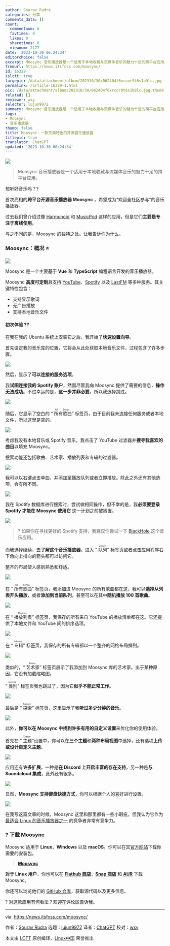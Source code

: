 ```yaml
---
author: Sourav Rudra
categories: 分享
comments_data: []
count:
  commentnum: 0
  favtimes: 0
  likes: 0
  sharetimes: 0
  viewnum: 2177
date: '2023-10-30 06:24:34'
editorchoice: false
excerpt: Moosync 音乐播放器是一个适用于本地收藏与流媒体音乐的魅力十足的跨平台应用。
fromurl: https://news.itsfoss.com/moosync/
id: 16329
islctt: true
largepic: /data/attachment/album/202310/30/062404f6xrcor9t6s1b9lc.jpg
permalink: /article-16329-1.html
pic: /data/attachment/album/202310/30/062404f6xrcor9t6s1b9lc.jpg.thumb.jpg
related: []
reviewer: wxy
selector: lujun9972
summary: Moosync 音乐播放器是一个适用于本地收藏与流媒体音乐的魅力十足的跨平台应用。
tags:
- Moosync
- 音乐播放器
thumb: false
title: Moosync：一款充满特色的开源音乐播放器
titlepic: true
translator: ChatGPT
updated: '2023-10-30 06:24:34'
---
```


![](/data/attachment/album/202310/30/062404f6xrcor9t6s1b9lc.jpg)



> 
> Moosync 音乐播放器是一个适用于本地收藏与流媒体音乐的魅力十足的跨平台应用。
> 
> 
> 


想听好音乐吗？?


首次亮相的**跨平台开源音乐播放器 Moosync** ，希望成为“欢迎全社区参与”的音乐播放器。


过去我们曾介绍过像 [Harmonoid](https://itsfoss.com/harmonoid/) 和 [MusicPod](https://news.itsfoss.com/musicpod/) 这样的应用，但是它们**主要是专注于离线使用**。


与之不同的是，Moosync 的独特之处。让我告诉你为什么。


### Moosync：概况 ⭐


![](/data/attachment/album/202310/30/062435lt0q9s3s49qhzksw.png)


Moosync 是一个主要基于 **Vue** 和 **TypeScript** 编程语言开发的音乐播放器。


Moosync **高度可定制**且支持 [YouTube](https://www.youtube.com/)、[Spotify](https://open.spotify.com/) 以及 [LastFM](https://www.last.fm/) 等多种服务。其关键特性包含：


* 支持显示歌词
* 无广告播放
* 支持本地音乐文件


#### 初次体验 ?‍?


在我在我的 Ubuntu 系统上安装它之后，我开始了**快速设置向导**。


首先设定我的音乐库的位置，它将会从此处获取本地音乐文件，过程包含了许多步骤。


![](/data/attachment/album/202310/30/062435q78x7dh2vo2vu4ux.png)


然后，显示了**可以连接的服务选项**。


我**试图连接我的 Spotify 账户**，然而尽管我向 Moosync 提供了需要的信息，**操作无法成功**。不过幸运的是，**这一步并非必要**，所以我选择跳过。


![](/data/attachment/album/202310/30/062436ar53idlb83d9tx8w.png)


随后，它显示了空白的 “<ruby> 所有歌曲 <rt>  All Songs </rt></ruby>” 标签页，由于目前我未连接任何服务或者本地文件，所以这里是空的。


![](/data/attachment/album/202310/30/062436kwyz4wy6cc2erzee.png)


考虑我没有本地音乐或 Spotify 音乐，我点击了 YouTube 过滤器并**搜寻我喜欢的曲目**以填充 Moosync。


搜索功能还包括歌曲、艺术家、播放列表和专辑的过滤器。


![](/data/attachment/album/202310/30/062437utwevzlxf0wxxv6l.png)


我可以以右键点击单曲，并添加至播放队列或者立即播放。除此之外还有其他选项，会有所不同。


![](/data/attachment/album/202310/30/062438x7zk7m3c6ik4mzk9.png)


我在 Spotify 数据库进行搜索时，尝试做相同操作，但不幸的是，我**必须要登录 Spotify 才能在 Moosync 使用它** 这一计划之前被搁置。


![](/data/attachment/album/202310/30/062439nvapbobkz3niiurl.png)



> 
> ? 如果你在寻找更好的 Spotify 支持，我建议你尝试一下 [BlackHole](https://news.itsfoss.com/blackhole-music-app/) 这个音乐应用。
> 
> 
> 


而我选择继续，去**了解这个音乐播放器**。进入 “<ruby> 队列 <rt>  Queue </rt></ruby>” 标签页或者点击应用程序右下角向上指向的箭头都可以访问它。


整齐的布局使人感到熟悉和舒适。


![](/data/attachment/album/202310/30/062439st7e83rp3t0e9917.png)


在 “<ruby> 所有歌曲 <rt>  All Songs </rt></ruby>” 标签页，我添加进 Moosync 的所有歌曲都在这，我可以**选择从列表开头播放**，或者**添加到当前队列**，甚至可以在其中**随机播放 100 首歌曲**。


![](/data/attachment/album/202310/30/062440eezlrrtt1e979d7z.png)


在 “<ruby> 播放列表 <rt>  Playlists </rt></ruby>” 标签页，我保存的所有来自 YouTube 的播放清单都在这。它还提供了本地文件和 YouTube 间的排序选项。


![](/data/attachment/album/202310/30/062442e3l3rlojrfbql483.png)


在 “<ruby> 专辑 <rt>  Albums </rt></ruby>” 标签页，我保存的所有专辑都以一个整齐的网格布局排列。


![](/data/attachment/album/202310/30/062444mf5fk5pv75p67oja.png)


类似的，“<ruby> 艺术家 <rt>  Artists </rt></ruby>” 标签页展示了我添加到 Moosync 库的艺术家。出于某种原因，它没有加载缩略图。


“<ruby> 类别 <rt>  Genres </rt></ruby>” 标签页我也跳过了，因为它**似乎不能正常工作**。


![](/data/attachment/album/202310/30/062444zzvy38zxy4wxw3yv.png)


最后是 “<ruby> 探索 <rt>  Explore </rt></ruby>” 标签页，这里显示了我**听过多少分钟的音乐**。


![](/data/attachment/album/202310/30/062446th8tuunq09zlurb4.png)


此外，**你可以在 Moosync 中找到许多有用的自定义设置**来优化你的使用体验。


首先在 “<ruby> 主题 <rt>  Theme </rt></ruby>”设置中，你可以在**三个主题**和**两种布局视图**中选择，还有选项**上传或设计自定义主题**。


![](/data/attachment/album/202310/30/062446skv5vu5xcvim5okk.png)


应用还有**许多扩展**，一种是**在 Discord 上开启丰富的存在支持**，另一种是**与 Soundcloud 集成**，此外还有很多。


![](/data/attachment/album/202310/30/062447cozr3x2h72krmk87.png)


显然，**Moosync 支持键盘快捷方式**，你可以根据个人的喜好进行设置。


![](/data/attachment/album/202310/30/062447lcxl5x078322t1yf.png)


在我写这篇文章的时候，Moosync 这里和那里都有一些小瑕疵，但我认为它作为 [最适合 Linux 的音乐播放器之一](https://itsfoss.com/best-music-players-linux/) 的竞争者非常有竞争力。


### ? 下载 Moosync


Moosync 适用于 **Linux**，**Windows** 以及 **macOS**。你可以在其[官方网站](https://moosync.app/)下载你需要的安装包。



> 
> **[Moosync](https://moosync.app/)**
> 
> 
> 


**对于 Linux 用户**，你也可以在 [**Flathub 商店**](https://flathub.org/apps/app.moosync.moosync)，[**Snap 商店**](https://snapcraft.io/moosync) 和 [**AUR**](https://aur.archlinux.org/packages/moosync) 下载 Moosync。


你还可以浏览他们的 [GitHub 仓库](https://github.com/Moosync/Moosync)，获取源代码以及更多信息。


? 对这款应用有何看法？欢迎在评论区告诉我。




---


via: <https://news.itsfoss.com/moosync/>


作者：[Sourav Rudra](https://news.itsfoss.com/author/sourav/) 选题：[lujun9972](https://github.com/lujun9972) 译者：[ChatGPT](https://linux.cn/lctt/ChatGPT) 校对：[wxy](https://github.com/wxy)


本文由 [LCTT](https://github.com/LCTT/TranslateProject) 原创编译，[Linux中国](https://linux.cn/) 荣誉推出